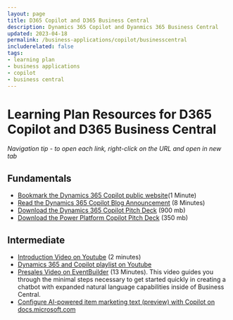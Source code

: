 ```yaml
---
layout: page
title: D365 Copilot and D365 Business Central
description: Dynamics 365 Copilot and Dyanmics 365 Business Central
updated: 2023-04-18
permalink: /business-applications/copilot/businesscentral
includerelated: false
tags:
- learning plan
- business applications
- copilot
- business central
---
```


# Learning Plan Resources for D365 Copilot and D365 Business Central

*Navigation tip - to open each link, right-click on the URL and open in new tab*

## **Fundamentals** 

* [Bookmark the Dynamics 365 Copilot public website](https://www.microsoft.com/en-us/ai/dynamics-365-ai?rtc=1/)(1 Minute)
* [Read the Dynamics 365 Copilot Blog Announcement](https://cloudblogs.microsoft.com/dynamics365/bdm/2023/03/06/introducing-microsoft-dynamics-365-copilot-bringing-next-generation-ai-to-every-line-of-business/) (8 Minutes)
* [Download the Dynamics 365 Copilot Pitch Deck](https://transform.microsoft.com/download?assetname=assets/Business%20Applications%20AI%20Seller%20Pitch%20Deck.pptx&download=1) (900 mb)
* [Download the Power Platform Copilot Pitch Deck](https://transform.microsoft.com/modernwork/download?assetname=assets%2FLow%20Code%20%2B%20AI%20Pitch%20Deck.pptx&download=1) (350 mb)

## **Intermediate** 

* [Introduction Video on Youtube](https://www.youtube.com/watch?v=RVXJaVUxGD4) (2 minutes)
* [Dynamics 365 and Copilot playlist on Youtube](https://www.youtube.com/playlist?list=PL3SGxR9rKDdZr848K1vSkNHO5F72xJvN4)
* [Presales Video on EventBuilder](https://msuspartners.eventbuilder.com/event/72197?source=D365Copilot) (13 Minutes). This video guides you through the minimal steps necessary to get started quickly in creating a chatbot with expanded natural language capabilities inside of Business Central.
* [Configure AI-powered item marketing text (preview) with Copilot on docs.microsoft.com](https://learn.microsoft.com/en-us/dynamics365/business-central/enable-ai)


